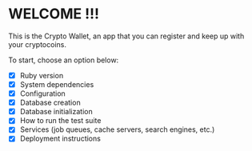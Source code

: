 # WELCOME !!!

This is the Crypto Wallet, an app that you can register and keep up with your cryptocoins.

To start, choose an option below:

- [x] Ruby version
- [x] System dependencies
- [x] Configuration
- [x] Database creation
- [x] Database initialization
- [x] How to run the test suite
- [x] Services (job queues, cache servers, search engines, etc.)
- [x] Deployment instructions
